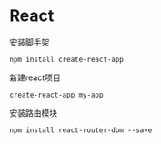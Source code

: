 # React

安装脚手架

```shell
npm install create-react-app
```

新建react项目

```shell
create-react-app my-app
```

安装路由模块

```shell
npm install react-router-dom --save
```

